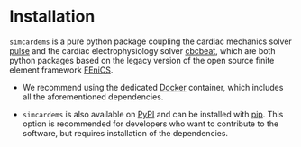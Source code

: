 # Installation

`simcardems` is a pure python package coupling the cardiac mechanics solver [pulse](https://github.com/finsberg/pulse)
and the cardiac electrophysiology solver [cbcbeat](https://github.com/ComputationalPhysiology/cbcbeat),
which are both python packages based on the legacy version of the open source finite element framework [FEniCS](https://fenicsproject.org/download/archive).

* We recommend using the dedicated [Docker](install_docker.md) container, which includes all the aforementioned dependencies.

* `simcardems` is also available on [PyPI](https://pypi.org/project/simcardems/) and can be installed with [pip](install_pip.md).
This option is recommended for developers who want to contribute to the software, but requires installation of the dependencies.

